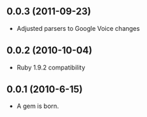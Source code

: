 ## 0.0.3 (2011-09-23)

* Adjusted parsers to Google Voice changes

## 0.0.2 (2010-10-04)

* Ruby 1.9.2 compatibility

## 0.0.1 (2010-6-15)

* A gem is born.